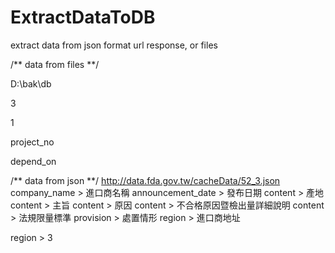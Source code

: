 # ExtractDataToDB 

extract data from json format url response, or files

/** data from files **/
<csvData>

  <uploadFolder>D:\bak\db</uploadFolder>
  
  <extractThread>3</extractThread>
  
  <skipLine>1</skipLine>
  
  <column>project_no</column>
  
  <column>depend_on</column>
  
</csvData>


/** data from json **/
<jsonData>
  <sourceURL>http://data.fda.gov.tw/cacheData/52_3.json</sourceURL>
  <column>company_name > 進口商名稱</column>
  <column>announcement_date > 發布日期</column>
  <column>content > 產地</column>
  <column>content > 主旨</column>
  <column>content > 原因</column>
  <column>content > 不合格原因暨檢出量詳細說明</column>
  <column>content > 法規限量標準</column>
  <column>provision > 處置情形</column>
  <column>region > 進口商地址</column>
  
  <subString>region > 3</subString>
</jsonData>
